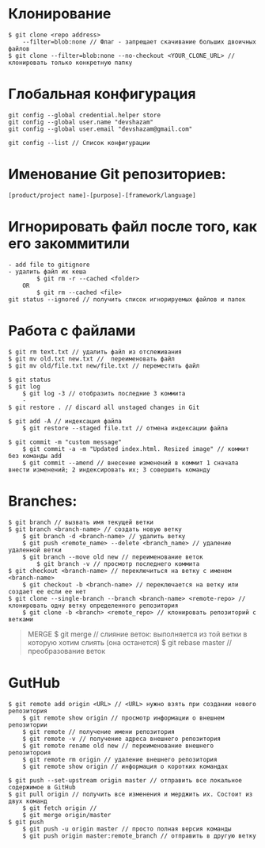 # Клонирование
	$ git clone <repo address>
		--filter=blob:none // Флаг - запрещает скачивание больших двоичных файлов
	$ git clone --filter=blob:none --no-checkout <YOUR_CLONE_URL> // клонировать только конкретную папку

# Глобальная конфигурация
	git config --global credential.helper store
	git config --global user.name "devshazam"
	git config --global user.email "devshazam@gmail.com"

	git config --list // Список конфигурации

# Именование Git репозиториев:
	[product/project name]-[purpose]-[framework/language]


# Игнорировать файл после того, как его закоммитили
	- add file to gitignore
	- удалить файл их кеша
			$ git rm -r --cached <folder>
		OR
			$ git rm --cached <file>
	git status --ignored // получить список игнорируемых файлов и папок


# Работа с файлами	
	$ git rm text.txt // удалить файл из отслеживания
	$ git mv old.txt new.txt //  переименовать файл 
	$ git mv old/file.txt new/file.txt // переместить файл 

	$ git status
	$ git log
		$ git log -3 // отобразить последние 3 коммита
		- 
	$ git restore . // discard all unstaged changes in Git

	$ git add -A // индексация файла 
		$ git restore --staged file.txt // отмена индексации файла

	$ git commit -m "custom message"
		$ git commit -a -m "Updated index.html. Resized image" // коммит без команды add 
		$ git commit --amend // внесение изменений в коммит 1 сначала внести изменений; 2 индексировать их; 3 совершить команду


# Branches:
	$ git branch // вызвать имя текущей ветки
	$ git branch <branch-name> // создать новую ветку
		$ git branch -d <branch-name> // удалить ветку
		$ git push <remote_name> --delete <branch_name> // удаление удаленной ветки
		$ git branch --move old new // переименование веток 
			$ git branch -v // просмотр последнего коммита 
	$ git checkout <branch-name> // переключиться на ветку с именем <branch-name>
		$ git checkout -b <branch-name> // переключается на ветку или создает ее если ее нет
	$ git clone --single-branch --branch <branch-name> <remote-repo> // клонировать одну ветку определенного репозитория 
		$ git clone -b <branch> <remote_repo> // клонировать репозиторий с ветками

>	MERGE
	$ git merge <branch-name> // слияние веток: выполняется из той ветки в которую хотим слиять (она останется)
	$ git rebase master // преобразование веток

# GutHub
	$ git remote add origin <URL> // <URL> нужно взять при создании нового репозитория
		$ git remote show origin // просмотр информации о внешнем репозитории
		$ git remote // получение имени репозитория
		$ git remote -v // получение адреса внешнего репозитория
		$ git remote rename old new // переименование внешнего репозитороия
		$ git remote rm origin // удаление внешнего репозитория
		$ git remote show origin // информация о коротких командах
		
	$ git push --set-upstream origin master // отправить все локальное содержимое в GitHub
	$ git pull origin // получить все изменения и мерджить их. Состоит из двух команд
		$ git fetch origin //
		$ git merge origin/master
	$ git push
		$ git push -u origin master // просто полная версия команды
		$ git push origin master:remote_branch // отправить в другую ветку 

